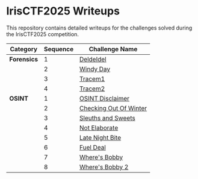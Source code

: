 # IrisCTF2025 Writeups

This repository contains detailed writeups for the challenges solved during the IrisCTF2025 competition.

| Category     | Sequence | Challenge Name              |
|--------------|----------|-----------------------------|
| **Forensics**| 1        | [DeldeIdel](./Forensics/Deldeldel) |
|              | 2        | [Windy Day](./Forensics/Windy%20Day)       |
|              | 3        | [Tracem1](./Forensics/Tracem1)       |
|              | 4        | [Tracem2](./Forensics/Tracem2) |
| **OSINT**    | 1        | [OSINT Disclaimer](./OSINT/OSINT%20Disclaimer) |
|              | 2        | [Checking Out Of Winter](./OSINT/Checking%20Out%20Of%20Winter) |
|              | 3        | [Sleuths and Sweets](./OSINT/Sleuths%20and%20Sweets)  |
|              | 4        | [Not Elaborate](./OSINT/Not%20Elaborate) |
|              | 5        | [Late Night Bite](./OSINT/Late%20Night%20Bite) |
|              | 6        | [Fuel Deal](./OSINT/Fuel%20Deal) |
|              | 7        | [Where's Bobby](./OSINT/Where's%20Bobby) |
|              | 8        | [Where's Bobby 2](./OSINT/Where's%20Bobby%202) |
